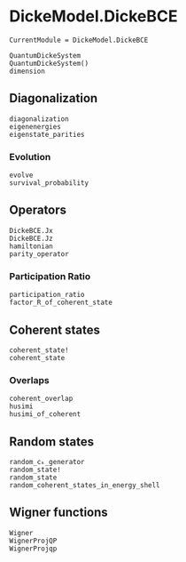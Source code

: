 # DickeModel.DickeBCE
```@meta
CurrentModule = DickeModel.DickeBCE
```
```@docs
QuantumDickeSystem
QuantumDickeSystem()
dimension
```
## Diagonalization
```@docs
diagonalization
eigenenergies
eigenstate_parities
```
### Evolution
```@docs
evolve
survival_probability
```
## Operators
```@docs
DickeBCE.Jx
DickeBCE.Jz
hamiltonian
parity_operator
```
### Participation Ratio
```@docs
participation_ratio
factor_R_of_coherent_state
```

## Coherent states
```@docs
coherent_state!
coherent_state
```
### Overlaps 
```@docs
coherent_overlap
husimi
husimi_of_coherent
```

## Random states 
```@docs
random_cₖ_generator
random_state!
random_state
random_coherent_states_in_energy_shell
```
## Wigner functions
```@docs
Wigner 
WignerProjQP
WignerProjqp
```